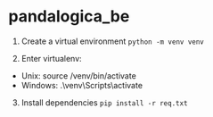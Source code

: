 # pandalogica_be

1) Create a virtual environment `python -m venv venv`

2) Enter virtualenv:
  - Unix: source /venv/bin/activate
  - Windows: .\venv\Scripts\activate

3) Install dependencies `pip install -r req.txt`


